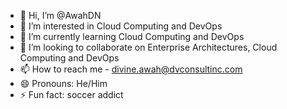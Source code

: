 - 👋 Hi, I’m @AwahDN
- 👀 I’m interested in Cloud Computing and DevOps
- 🌱 I’m currently learning Cloud Computing and DevOps
- 💞️ I’m looking to collaborate on Enterprise Architectures, Cloud Computing and DevOps
- 📫 How to reach me - divine.awah@dvconsultinc.com
- 😄 Pronouns: He/Him
- ⚡ Fun fact: soccer addict

<!---
AwahDN/AwahDN is a ✨ special ✨ repository because its `README.md` (this file) appears on your GitHub profile.
You can click the Preview link to take a look at your changes.
--->
